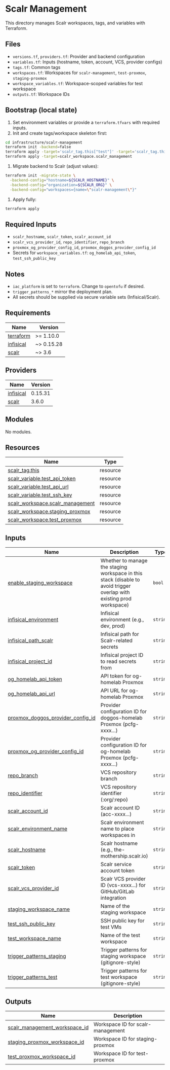 # Scalr Management

This directory manages Scalr workspaces, tags, and variables with Terraform.

## Files

- `versions.tf`, `providers.tf`: Provider and backend configuration
- `variables.tf`: Inputs (hostname, token, account, VCS, provider configs)
- `tags.tf`: Common tags
- `workspaces.tf`: Workspaces for `scalr-management`, `test-proxmox`, `staging-proxmox`
- `workspace_variables.tf`: Workspace-scoped variables for test workspace
- `outputs.tf`: Workspace IDs

## Bootstrap (local state)

1. Set environment variables or provide a `terraform.tfvars` with required inputs.
1. Init and create tags/workspace skeleton first:

```bash
cd infrastructure/scalr-management
terraform init -backend=false
terraform apply -target='scalr_tag.this["test"]' -target='scalr_tag.this["production"]' -target='scalr_tag.this["og-homelab"]' -target='scalr_tag.this["doggos-homelab"]'
terraform apply -target=scalr_workspace.scalr_management
```

1. Migrate backend to Scalr (adjust values):

```bash
terraform init -migrate-state \
  -backend-config="hostname=${SCALR_HOSTNAME}" \
  -backend-config="organization=${SCALR_ORG}" \
  -backend-config="workspaces={name=\"scalr-management\"}"
```

1. Apply fully:

```bash
terraform apply
```

## Required Inputs

- `scalr_hostname`, `scalr_token`, `scalr_account_id`
- `scalr_vcs_provider_id`, `repo_identifier`, `repo_branch`
- `proxmox_og_provider_config_id`, `proxmox_doggos_provider_config_id`
- Secrets for `workspace_variables.tf`: `og_homelab_api_token`, `test_ssh_public_key`

## Notes

- `iac_platform` is set to `terraform`. Change to `opentofu` if desired.
- `trigger_patterns_*` mirror the deployment plan.
- All secrets should be supplied via secure variable sets (Infisical/Scalr).

<!-- BEGIN_TF_DOCS -->

## Requirements

| Name | Version |
|------|---------|
| <a name="requirement_terraform"></a> [terraform](#requirement\_terraform) | >= 1.10.0 |
| <a name="requirement_infisical"></a> [infisical](#requirement\_infisical) | ~> 0.15.28 |
| <a name="requirement_scalr"></a> [scalr](#requirement\_scalr) | ~> 3.6 |
## Providers

| Name | Version |
|------|---------|
| <a name="provider_infisical"></a> [infisical](#provider\_infisical) | 0.15.31 |
| <a name="provider_scalr"></a> [scalr](#provider\_scalr) | 3.6.0 |
## Modules

No modules.
## Resources

| Name | Type |
|------|------|
| [scalr_tag.this](https://registry.terraform.io/providers/Scalr/scalr/latest/docs/resources/tag) | resource |
| [scalr_variable.test_api_token](https://registry.terraform.io/providers/Scalr/scalr/latest/docs/resources/variable) | resource |
| [scalr_variable.test_api_url](https://registry.terraform.io/providers/Scalr/scalr/latest/docs/resources/variable) | resource |
| [scalr_variable.test_ssh_key](https://registry.terraform.io/providers/Scalr/scalr/latest/docs/resources/variable) | resource |
| [scalr_workspace.scalr_management](https://registry.terraform.io/providers/Scalr/scalr/latest/docs/resources/workspace) | resource |
| [scalr_workspace.staging_proxmox](https://registry.terraform.io/providers/Scalr/scalr/latest/docs/resources/workspace) | resource |
| [scalr_workspace.test_proxmox](https://registry.terraform.io/providers/Scalr/scalr/latest/docs/resources/workspace) | resource |
## Inputs

| Name | Description | Type | Default | Required |
|------|-------------|------|---------|:--------:|
| <a name="input_enable_staging_workspace"></a> [enable\_staging\_workspace](#input\_enable\_staging\_workspace) | Whether to manage the staging workspace in this stack (disable to avoid trigger overlap with existing prod workspace) | `bool` | `false` | no |
| <a name="input_infisical_environment"></a> [infisical\_environment](#input\_infisical\_environment) | Infisical environment (e.g., dev, prod) | `string` | `"dev"` | no |
| <a name="input_infisical_path_scalr"></a> [infisical\_path\_scalr](#input\_infisical\_path\_scalr) | Infisical path for Scalr-related secrets | `string` | `"/scalr"` | no |
| <a name="input_infisical_project_id"></a> [infisical\_project\_id](#input\_infisical\_project\_id) | Infisical project ID to read secrets from | `string` | `"7b832220-24c0-45bc-a5f1-ce9794a31259"` | no |
| <a name="input_og_homelab_api_token"></a> [og\_homelab\_api\_token](#input\_og\_homelab\_api\_token) | API token for og-homelab Proxmox | `string` | `""` | no |
| <a name="input_og_homelab_api_url"></a> [og\_homelab\_api\_url](#input\_og\_homelab\_api\_url) | API URL for og-homelab Proxmox | `string` | `"https://192.168.30.30:8006/api2/json"` | no |
| <a name="input_proxmox_doggos_provider_config_id"></a> [proxmox\_doggos\_provider\_config\_id](#input\_proxmox\_doggos\_provider\_config\_id) | Provider configuration ID for doggos-homelab Proxmox (pcfg-xxxx...) | `string` | `"pcfg-v0ou0vcc8n9s42gbt"` | no |
| <a name="input_proxmox_og_provider_config_id"></a> [proxmox\_og\_provider\_config\_id](#input\_proxmox\_og\_provider\_config\_id) | Provider configuration ID for og-homelab Proxmox (pcfg-xxxx...) | `string` | `"pcfg-v0ou0ver2ujd0cct0"` | no |
| <a name="input_repo_branch"></a> [repo\_branch](#input\_repo\_branch) | VCS repository branch | `string` | `"main"` | no |
| <a name="input_repo_identifier"></a> [repo\_identifier](#input\_repo\_identifier) | VCS repository identifier (:org/:repo) | `string` | `"basher83/terraform-homelab"` | no |
| <a name="input_scalr_account_id"></a> [scalr\_account\_id](#input\_scalr\_account\_id) | Scalr account ID (acc-xxxx...) | `string` | n/a | yes |
| <a name="input_scalr_environment_name"></a> [scalr\_environment\_name](#input\_scalr\_environment\_name) | Scalr environment name to place workspaces in | `string` | `"development"` | no |
| <a name="input_scalr_hostname"></a> [scalr\_hostname](#input\_scalr\_hostname) | Scalr hostname (e.g., the-mothership.scalr.io) | `string` | n/a | yes |
| <a name="input_scalr_token"></a> [scalr\_token](#input\_scalr\_token) | Scalr service account token | `string` | n/a | yes |
| <a name="input_scalr_vcs_provider_id"></a> [scalr\_vcs\_provider\_id](#input\_scalr\_vcs\_provider\_id) | Scalr VCS provider ID (vcs-xxxx...) for GitHub/GitLab integration | `string` | n/a | yes |
| <a name="input_staging_workspace_name"></a> [staging\_workspace\_name](#input\_staging\_workspace\_name) | Name of the staging workspace | `string` | `"staging-proxmox"` | no |
| <a name="input_test_ssh_public_key"></a> [test\_ssh\_public\_key](#input\_test\_ssh\_public\_key) | SSH public key for test VMs | `string` | `""` | no |
| <a name="input_test_workspace_name"></a> [test\_workspace\_name](#input\_test\_workspace\_name) | Name of the test workspace | `string` | `"test-proxmox"` | no |
| <a name="input_trigger_patterns_staging"></a> [trigger\_patterns\_staging](#input\_trigger\_patterns\_staging) | Trigger patterns for staging workspace (gitignore-style) | `string` | `"/infrastructure/environments/staging/\n/infrastructure/modules/vm/\n"` | no |
| <a name="input_trigger_patterns_test"></a> [trigger\_patterns\_test](#input\_trigger\_patterns\_test) | Trigger patterns for test workspace (gitignore-style) | `string` | `"/infrastructure/environments/test/\n/infrastructure/modules/test-vm/\n"` | no |
## Outputs

| Name | Description |
|------|-------------|
| <a name="output_scalr_management_workspace_id"></a> [scalr\_management\_workspace\_id](#output\_scalr\_management\_workspace\_id) | Workspace ID for scalr-management |
| <a name="output_staging_proxmox_workspace_id"></a> [staging\_proxmox\_workspace\_id](#output\_staging\_proxmox\_workspace\_id) | Workspace ID for staging-proxmox |
| <a name="output_test_proxmox_workspace_id"></a> [test\_proxmox\_workspace\_id](#output\_test\_proxmox\_workspace\_id) | Workspace ID for test-proxmox |
<!-- END_TF_DOCS -->